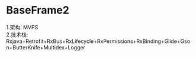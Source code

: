 # BaseFrame2
1.架构: MVPS  
2.技术栈: Rxjava+Retrofit+RxBus+RxLifecycle+RxPermissions+RxBinding+Glide+Gson+ButterKnife+Multidex+Logger
